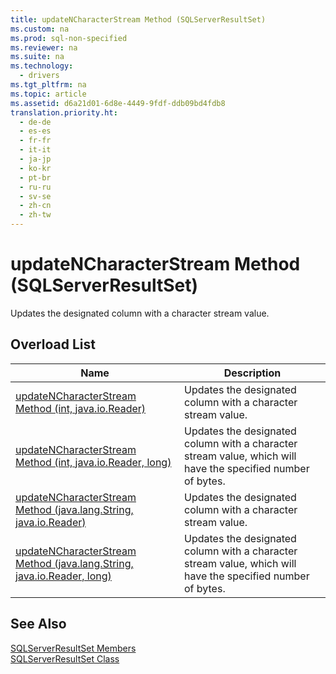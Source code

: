 ```yaml
---
title: updateNCharacterStream Method (SQLServerResultSet)
ms.custom: na
ms.prod: sql-non-specified
ms.reviewer: na
ms.suite: na
ms.technology: 
  - drivers
ms.tgt_pltfrm: na
ms.topic: article
ms.assetid: d6a21d01-6d8e-4449-9fdf-ddb09bd4fdb8
translation.priority.ht: 
  - de-de
  - es-es
  - fr-fr
  - it-it
  - ja-jp
  - ko-kr
  - pt-br
  - ru-ru
  - sv-se
  - zh-cn
  - zh-tw
---
```

# updateNCharacterStream Method (SQLServerResultSet)
  Updates the designated column with a character stream value.  
  
## Overload List  
  
|Name|Description|  
|----------|-----------------|  
|[updateNCharacterStream Method &#40;int, java.io.Reader&#41;](../content/updateNCharacterStream-Method--int--java.io.Reader-.md)|Updates the designated column with a character stream value.|  
|[updateNCharacterStream Method &#40;int, java.io.Reader, long&#41;](../content/updateNCharacterStream-Method--int--java.io.Reader--long-.md)|Updates the designated column with a character stream value, which will have the specified number of bytes.|  
|[updateNCharacterStream Method &#40;java.lang.String, java.io.Reader&#41;](../content/updateNCharacterStream-Method--java.lang.String--java.io.Reader-.md)|Updates the designated column with a character stream value.|  
|[updateNCharacterStream Method &#40;java.lang.String, java.io.Reader, long&#41;](../content/updateNCharacterStream-Method--java.lang.String--java.io.Reader--long-.md)|Updates the designated column with a character stream value, which will have the specified number of bytes.|  
  
## See Also  
 [SQLServerResultSet Members](../content/SQLServerResultSet-Members.md)   
 [SQLServerResultSet Class](../content/SQLServerResultSet-Class.md)  
  
  